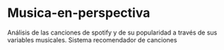 # Musica-en-perspectiva
Análisis de las canciones de spotify y de su popularidad a través de sus variables musicales. Sistema recomendador de canciones
